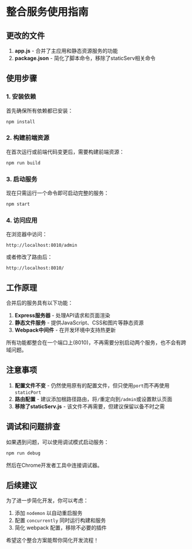 # 整合服务使用指南


## 更改的文件

1. **app.js** - 合并了主应用和静态资源服务的功能
2. **package.json** - 简化了脚本命令，移除了staticServ相关命令

## 使用步骤

### 1. 安装依赖

首先确保所有依赖都已安装：

```bash
npm install
```

### 2. 构建前端资源

在首次运行或前端代码变更后，需要构建前端资源：

```bash
npm run build
```

### 3. 启动服务

现在只需运行一个命令即可启动完整的服务：

```bash
npm start
```

### 4. 访问应用

在浏览器中访问：

```
http://localhost:8010/admin
```

或者修改了路由后：

```
http://localhost:8010/
```

## 工作原理

合并后的服务具有以下功能：

1. **Express服务器** - 处理API请求和页面渲染
2. **静态文件服务** - 提供JavaScript、CSS和图片等静态资源
3. **Webpack中间件** - 在开发环境中支持热更新

所有功能都整合在一个端口上(8010)，不再需要分别启动两个服务，也不会有跨域问题。

## 注意事项

1. **配置文件不变** - 仍然使用原有的配置文件，但只使用`port`而不再使用`staticPort`
2. **路由配置** - 建议添加根路径路由，将`/`重定向到`/admin`或设置默认页面
3. **移除了staticServ.js** - 该文件不再需要，但建议保留以备不时之需

## 调试和问题排查

如果遇到问题，可以使用调试模式启动服务：

```bash
npm run debug
```

然后在Chrome开发者工具中连接调试器。

## 后续建议

为了进一步简化开发，你可以考虑：

1. 添加 `nodemon` 以自动重启服务
2. 配置 `concurrently` 同时运行构建和服务
3. 简化 webpack 配置，移除不必要的插件

希望这个整合方案能帮你简化开发流程！